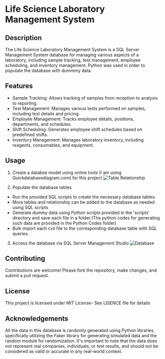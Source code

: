 # Life Science Laboratory Management System
## Description
The Life Science Laboratory Management System is a SQL Server Management System database for managing various aspects of a laboratory, including sample tracking, test management, employee scheduling, and inventory management. Python was used in order to populate the database with dummmy data.
## Features
* Sample Tracking: Allows tracking of samples from reception to analysis to reporting.
* Test Management: Manages various tests performed on samples, including test details and pricing.
* Employee Management: Tracks employee details, positions, departments, and schedules.
* Shift Scheduling: Generates employee shift schedules based on predefined shifts.
* Inventory Management: Manages laboratory inventory, including reagents, consumables, and equipment.

## Usage
1. Create a databse model using online tools (I am using Quickdatabasediagram.com) for this project
![Table Relationship](https://github.com/DanHuuTran/Life-Science-Laboratory-Management-System/assets/133534096/1c40211a-803e-44f9-8dce-7c42d09f77bb)

2. Populate the database tables
* Run the provided SQL scripts to create the necessary database tables.
* More tables and relationship can be added to the database as needed using SQL scripts
* Generate dummy data using Python scripts provided in the 'scripts' directory and save each file in a folder.(The python codes for generating such data are provided in the Python Codes folder)
* Bulk import each cvs file to the corresponding database table with SQL queries.

3. Access the database via SQL Server Management Studio
![Database](https://github.com/DanHuuTran/Life-Science-Laboratory-Management-System/assets/133534096/644a99f1-0ee8-455c-acf3-d59fb511fcf1)


## Contributing
Contributions are welcome! Please fork the repository, make changes, and submit a pull request.

## License
This project is licensed under MIT License- See LISENCE file for details

## Acknowledgements
All the data in this database is randomly generated using Python libraries, specifically utilizing the Faker library for generating simulated data and the random module for randomization. It's important to note that the data does not represent real companies, individuals, or test results, and should not be considered as valid or accurate in any real-world context.

